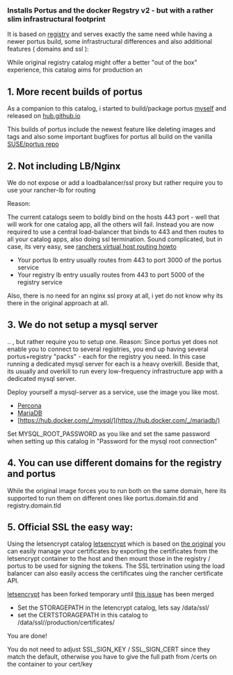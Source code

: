 ### Installs Portus and the docker Regstry v2 - but with a rather slim infrastructural footprint

It is based on [registry](https://github.com/rancher/community-catalog/tree/master/templates/registry)
and serves exactly the same need while having a newer portus build, some infrastructural differences and also additional features ( domains and ssl ):

While original registry catalog might offer a better "out of the box" experience, this catalog aims for production an

## 1. More recent builds of portus
As a companion to this catalog, i started to build/package portus [myself](https://github.com/EugenMayer/portus-build) and released on [hub.github.io](https://hub.docker.com/r/eugenmayer/portus/)

This builds of portus include the newest feature like deleting images and tags and also some important bugfixes for portus all build on the vanilla [SUSE/portus repo](https://github.com/SUSE/Portus) 

## 2. Not including LB/Nginx
We do not expose or add a loadbalancer/ssl proxy but rather require you to use your rancher-lb for routing

Reason: 

The current catalogs seem to boldly bind on the hosts 443 port - well that will work for one catalog app, all the others will fail.
Instead you are now required to use a central load-balancer that binds to 443 and then routes to all your catalog apps, also doing ssl termination.
Sound complicated, but in case, its very easy, see [ranchers virtual host routing howto](http://rancher.com/virtual-host-routing-using-rancher-load-balancer/)

+ Your portus lb entry usually routes from 443 to port 3000 of the portus service
+ Your registry lb entry usually routes from 443 to port 5000 of the registry service   

Also, there is no need for an nginx ssl proxy at all, i yet do not know why its there in the original approach at all.

## 3. We do not setup a mysql server
.. , but rather require you to setup one.
Reason:
Since portus yet does not enable you to connect to several registries, you end up having several portus+registry "packs" - each for the registry you need.
In this case running a dedicated mysql server for each is a heavy overkill. Beside that, its usually and overkill to run every low-frequency infrastructure app with a 
dedicated mysql server. 

Deploy yourself a mysql-server as a service, use the image you like most.

+ [Percona](https://hub.docker.com/_/percona/)
+ [MariaDB](https://hub.docker.com/_/mariadb/)
+ [https://hub.docker.com/_/mysql/](https://hub.docker.com/_/mariadb/)

Set MYSQL_ROOT_PASSWORD as you like and set the same password when setting up this catalog in "Password for the mysql root connection"

## 4. You can use different domains for the registry and portus
While the original image forces you to run both on the same domain, here its supported to run them on different ones like portus.domain.tld and registry.domain.tld

## 5. Official SSL the easy way: 
Using the letsencrypt catalog [letsencrypt](https://github.com/EugenMayer/kontextwork-catalog/tree/master/templates/letsencrypt) which is based on [the original](https://github.com/rancher/community-catalog/tree/master/templates/letsencrypt)
you can easily manage your certificates by exporting the certificates from the letsencrypt container to the host and then mount those in the registry / portus to be used 
for signing the tokens. The SSL tertrination using the load balancer can also easily access the certificates uing the rancher certificate API.

[letsencrypt](https://github.com/EugenMayer/kontextwork-catalog/tree/master/templates/letsencrypt) has been forked temporary until [this issue](https://github.com/janeczku/rancher-letsencrypt/issues/6) has been merged

+ Set the STORAGEPATH in the letencrypt catalog, lets say /data/ssl/<certificatename>
+ set the CERTSTORAGEPATH in this catalog to /data/ssl/<certificatename>/production/certificates/<certificatename>
 
You are done!

You do not need to adjust SSL_SIGN_KEY / SSL_SIGN_CERT since they match the default, otherwise you have to give the full path from /certs on the container to your cert/key